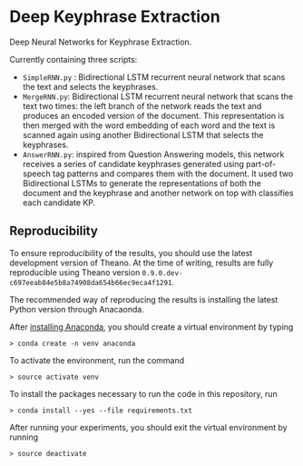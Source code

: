 # Deep Keyphrase Extraction

Deep Neural Networks for Keyphrase Extraction.

Currently containing three scripts:
* `SimpleRNN.py` : Bidirectional LSTM recurrent neural network that scans the text and selects the keyphrases.
* `MergeRNN.py`: Bidirectional LSTM recurrent neural network that scans the text two times: the left branch of the network 
reads the text and produces an encoded version of the document. This representation is then merged with the word embedding
 of each word and the text is scanned again using another Bidirectional LSTM that selects the keyphrases.
* `AnswerRNN.py`: inspired from Question Answering models, this network receives a series of candidate keyphrases
generated using part-of-speech tag patterns and compares them with the document. It used two Bidirectional LSTMs to generate the representations
of both the document and the keyphrase and another network on top with classifies each candidate KP.

## Reproducibility

To ensure reproducibility of the results, you should use the latest development version of Theano.
At the time of writing, results are fully reproducible using Theano version `0.9.0.dev-c697eeab84e5b8a74908da654b66ec9eca4f1291`.

The recommended way of reproducing the results is installing the latest Python version through Anacaonda.

After [installing Anaconda](https://conda.io/miniconda.html), you should create a virtual environment by typing

```
> conda create -n venv anaconda
```

To activate the environment, run the command
```
> source activate venv
```
To install the packages necessary to run the code in this repository, run 
```
> conda install --yes --file requirements.txt
```
After running your experiments, you should exit the virtual environment by running
```
> source deactivate
```